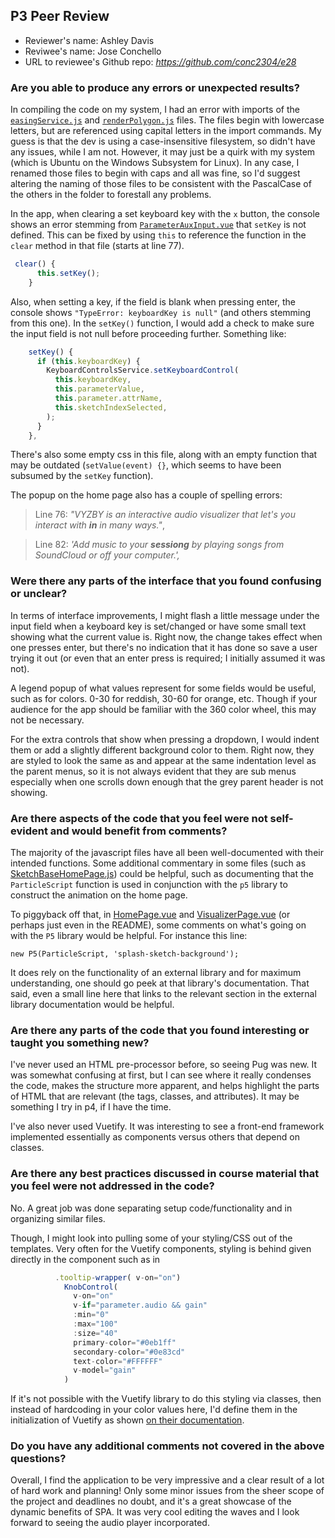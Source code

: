 ## P3 Peer Review

- Reviewer's name: Ashley Davis
- Reviwee's name: Jose Conchello
- URL to reviewee's Github repo: _<https://github.com/conc2304/e28>_

### Are you able to produce any errors or unexpected results?

In compiling the code on my system, I had an error with imports of the [`easingService.js`](https://github.com/conc2304/e28/blob/master/p3/src/js/services/easingService.js) and [`renderPolygon.js`](https://github.com/conc2304/e28/blob/master/p3/src/js/services/renderPolygon.js) files. The files begin with lowercase letters, but are referenced using capital letters in the import commands. My guess is that the dev is using a case-insensitive filesystem, so didn't have any issues, while I am not. However, it may just be a quirk with my system (which is Ubuntu on the Windows Subsystem for Linux). In any case, I renamed those files to begin with caps and all was fine, so I'd suggest altering the naming of those files to be consistent with the PascalCase of the others in the folder to forestall any problems.

In the app, when clearing a set keyboard key with the `x` button, the console shows an error stemming from [`ParameterAuxInput.vue`](https://github.com/conc2304/e28/blob/master/p3/src/components/ParameterAuxInput.vue) that `setKey` is not defined. This can be fixed by using `this` to reference the function in the `clear` method in that file (starts at line 77).

```javascript
 clear() {
      this.setKey();
    }
```

Also, when setting a key, if the field is blank when pressing enter, the console shows `"TypeError: keyboardKey is null"` (and others stemming from this one). In the `setKey()` function, I would add a check to make sure the input field is not null before proceeding further. Something like:

```javascript
    setKey() {
      if (this.keyboardKey) {
        KeyboardControlsService.setKeyboardControl(
          this.keyboardKey,
          this.parameterValue,
          this.parameter.attrName,
          this.sketchIndexSelected,
        );
      }
    },
```

There's also some empty css in this file, along with an empty function that may be outdated (`setValue(event) {}`, which seems to have been subsumed by the `setKey` function).

The popup on the home page also has a couple of spelling errors:

> Line 76: _"VYZBY is an interactive audio visualizer that let's you interact with **in** in many ways."_,

> Line 82: _'Add music to your **sessiong** by playing songs from SoundCloud or off your computer.',_

### Were there any parts of the interface that you found confusing or unclear?

In terms of interface improvements, I might flash a little message under the input field when a keyboard key is set/changed or have some small text showing what the current value is. Right now, the change takes effect when one presses enter, but there's no indication that it has done so save a user trying it out (or even that an enter press is required; I initially assumed it was not).

A legend popup of what values represent for some fields would be useful, such as for colors. 0-30 for reddish, 30-60 for orange, etc. Though if your audience for the app should be familiar with the 360 color wheel, this may not be necessary.

For the extra controls that show when pressing a dropdown, I would indent them or add a slightly different background color to them. Right now, they are styled to look the same as and appear at the same indentation level as the parent menus, so it is not always evident that they are sub menus especially when one scrolls down enough that the grey parent header is not showing.

### Are there aspects of the code that you feel were not self-evident and would benefit from comments?

The majority of the javascript files have all been well-documented with their intended functions. Some additional commentary in some files (such as [SketchBaseHomePage.js](https://github.com/conc2304/e28/blob/master/p3/src/js/sketches/SketchBaseHomePage.js)) could be helpful, such as documenting that the `ParticleScript` function is used in conjunction with the `p5` library to construct the animation on the home page.

To piggyback off that, in [HomePage.vue](https://github.com/conc2304/e28/blob/master/p3/src/views/HomePage.vue) and [VisualizerPage.vue](https://github.com/conc2304/e28/blob/master/p3/src/views/VisualizerPage.vue) (or perhaps just even in the README), some comments on what's going on with the `P5` library would be helpful. For instance this line:

`new P5(ParticleScript, 'splash-sketch-background');`

It does rely on the functionality of an external library and for maximum understanding, one should go peek at that library's documentation. That said, even a small line here that links to the relevant section in the external library documentation would be helpful.

### Are there any parts of the code that you found interesting or taught you something new?

I've never used an HTML pre-processor before, so seeing Pug was new. It was somewhat confusing at first, but I can see where it really condenses the code, makes the structure more apparent, and helps highlight the parts of HTML that are relevant (the tags, classes, and attributes). It may be something I try in p4, if I have the time.

I've also never used Vuetify. It was interesting to see a front-end framework implemented essentially as components versus others that depend on classes.

### Are there any best practices discussed in course material that you feel were not addressed in the code?

No. A great job was done separating setup code/functionality and in organizing similar files.

Though, I might look into pulling some of your styling/CSS out of the templates. Very often for the Vuetify components, styling is behind given directly in the component such as in

```javascript
          .tooltip-wrapper( v-on="on")
            KnobControl(
              v-on="on"
              v-if="parameter.audio && gain"
              :min="0"
              :max="100"
              :size="40"
              primary-color="#0eb1ff"
              secondary-color="#0e83cd"
              text-color="#FFFFFF"
              v-model="gain"
            )
```

If it's not possible with the Vuetify library to do this styling via classes, then instead of hardcoding in your color values here, I'd define them in the initialization of Vuetify as shown [on their documentation](https://vuetifyjs.com/en/customization/theme).

### Do you have any additional comments not covered in the above questions?

Overall, I find the application to be very impressive and a clear result of a lot of hard work and planning! Only some minor issues from the sheer scope of the project and deadlines no doubt, and it's a great showcase of the dynamic benefits of SPA. It was very cool editing the waves and I look forward to seeing the audio player incorporated.
